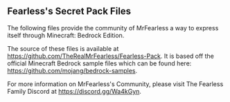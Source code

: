 ## Fearless's Secret Pack Files

The following files provide the community of MrFearless a way to express itself through Minecraft: Bedrock Edition. 

The source of these files is available at https://github.com/TheRealMrFearless/Fearless-Pack. It is based off the official Minecraft Bedrock sample files which can be found here: https://github.com/mojang/bedrock-samples. 

For more information on MrFearless's Community, please visit The Fearless Family Discord at https://discord.gg/Wa4kGyn. 
